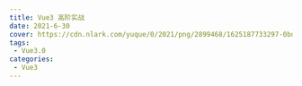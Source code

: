 ```yaml
---
title: Vue3 高阶实战
date: 2021-6-30
cover: https://cdn.nlark.com/yuque/0/2021/png/2899468/1625187733297-0bd0e63f-9e04-42ba-9867-6475ef0e8230.png
tags:
 - Vue3.0
categories:
 - Vue3
---
```


<template>
    <div>
        <img src="https://cdn.nlark.com/yuque/0/2021/png/2899468/1625187733297-0bd0e63f-9e04-42ba-9867-6475ef0e8230.png" referrerpolicy="no-referrer">
        <img src="https://cdn.nlark.com/yuque/0/2021/png/2899468/1625187786259-ee33b088-9154-4098-bc18-121bc7a219a1.png" referrerpolicy="no-referrer">
        <img src="https://cdn.nlark.com/yuque/0/2021/png/2899468/1625188278752-7a64068d-d4f0-47da-b621-853ecfb24fa3.png" referrerpolicy="no-referrer">
    </div>
     <el-card shadow="always">
     <p>资源下载地址:</p>
          <div>
           <div><el-link :underline="false" href="https://element.eleme.io" target="_blank">Vue3.0高阶实战：开发高质量音乐Webapp</el-link></div>
           <div><el-link :underline="false" type="primary">链接: https://pan.baidu.com/s/1RmmAST3lhxaQ1RwMRMUGIA  密码: t69b</el-link></div>
           <el-divider></el-divider>
           <div> <el-link :underline="false" href="https://element.eleme.io" target="_blank">Vue2.0高阶实战：开发高质量音乐Web app</el-link></div>
           <div><el-link :underline="false" type="primary">链接: https://pan.baidu.com/s/1WhAh0qQMapXlqt_Fqur6Kg  密码: ms20</el-link></div>
          </div>
     </el-card>
      <my-money></my-money>
</template>
